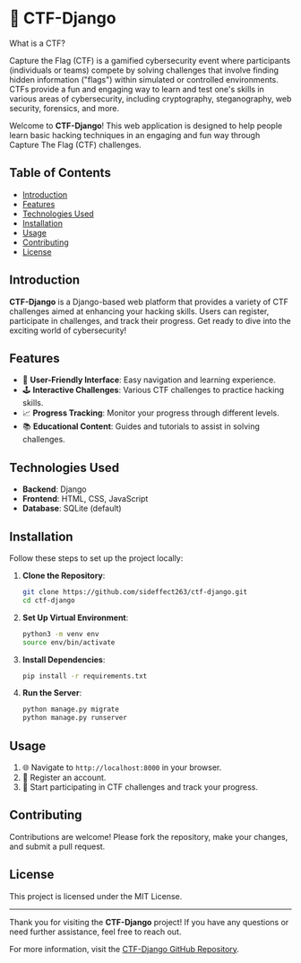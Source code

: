 # 🚩 CTF-Django
What is a CTF?

Capture the Flag (CTF) is a gamified cybersecurity event where participants (individuals or teams) compete by solving challenges that involve finding hidden information ("flags") within simulated or controlled environments. CTFs provide a fun and engaging way to learn and test one's skills in various areas of cybersecurity, including cryptography, steganography, web security, forensics, and more.


Welcome to **CTF-Django**! This web application is designed to help people learn basic hacking techniques in an engaging and fun way through Capture The Flag (CTF) challenges.

## Table of Contents
- [Introduction](#introduction)
- [Features](#features)
- [Technologies Used](#technologies-used)
- [Installation](#installation)
- [Usage](#usage)
- [Contributing](#contributing)
- [License](#license)

## Introduction
**CTF-Django** is a Django-based web platform that provides a variety of CTF challenges aimed at enhancing your hacking skills. Users can register, participate in challenges, and track their progress. Get ready to dive into the exciting world of cybersecurity!

## Features
- 🎨 **User-Friendly Interface**: Easy navigation and learning experience.
- 🕹️ **Interactive Challenges**: Various CTF challenges to practice hacking skills.
- 📈 **Progress Tracking**: Monitor your progress through different levels.
- 📚 **Educational Content**: Guides and tutorials to assist in solving challenges.

## Technologies Used
- **Backend**: Django
- **Frontend**: HTML, CSS, JavaScript
- **Database**: SQLite (default)

## Installation
Follow these steps to set up the project locally:

1. **Clone the Repository**:
    ```bash
    git clone https://github.com/sideffect263/ctf-django.git
    cd ctf-django
    ```

2. **Set Up Virtual Environment**:
    ```bash
    python3 -m venv env
    source env/bin/activate
    ```

3. **Install Dependencies**:
    ```bash
    pip install -r requirements.txt
    ```

4. **Run the Server**:
    ```bash
    python manage.py migrate
    python manage.py runserver
    ```

## Usage
1. 🌐 Navigate to `http://localhost:8000` in your browser.
2. 📝 Register an account.
3. 🎯 Start participating in CTF challenges and track your progress.

## Contributing
Contributions are welcome! Please fork the repository, make your changes, and submit a pull request.

## License
This project is licensed under the MIT License.

---

Thank you for visiting the **CTF-Django** project! If you have any questions or need further assistance, feel free to reach out.

For more information, visit the [CTF-Django GitHub Repository](https://github.com/sideffect263/ctf-django).
